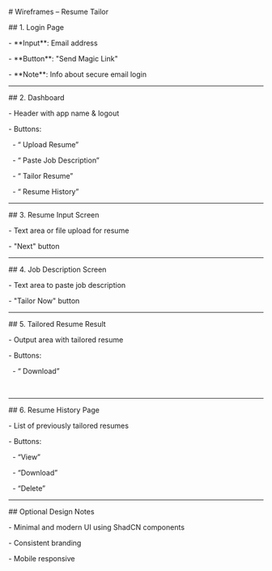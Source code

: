 \#  Wireframes – Resume Tailor



\## 1.  Login Page

\- \*\*Input\*\*: Email address

\- \*\*Button\*\*: "Send Magic Link"

\- \*\*Note\*\*: Info about secure email login



---



\## 2.  Dashboard

\- Header with app name \& logout

\- Buttons:

&nbsp; - “ Upload Resume”

&nbsp; - “ Paste Job Description”

&nbsp; - “ Tailor Resume”

&nbsp; - “ Resume History”



---



\## 3.  Resume Input Screen

\- Text area or file upload for resume

\- "Next" button



---



\## 4.  Job Description Screen

\- Text area to paste job description

\- "Tailor Now" button



---



\## 5.  Tailored Resume Result

\- Output area with tailored resume

\- Buttons:

&nbsp; - “ Download”

&nbsp; 

---



\## 6.  Resume History Page

\- List of previously tailored resumes

\- Buttons:

&nbsp; - “View”

&nbsp; - “Download”

&nbsp; - “Delete”



---



\##  Optional Design Notes

\- Minimal and modern UI using ShadCN components

\- Consistent branding

\- Mobile responsive



